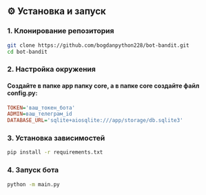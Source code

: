 ## ⚙️ Установка и запуск

### 1. Клонирование репозитория
```bash
git clone https://github.com/bogdanpython228/bot-bandit.git
cd bot-bandit
```

### 2. Настройка окружения
#### Создайте в папке app папку core, а в папке core создайте файл config.py:
```ini
TOKEN='ваш_токен_бота'
ADMIN=ваш_телеграм_id
DATABASE_URL='sqlite+aiosqlite:///app/storage/db.sqlite3'
```

### 3. Установка зависимостей
```bash
pip install -r requirements.txt
```

### 4. Запуск бота
```bash
python -m main.py
```
